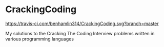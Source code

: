 # CrackingCoding
https://travis-ci.com/benhamlin314/CrackingCoding.svg?branch=master

My solutions to the Cracking The Coding Interview problems written in various programming languages
